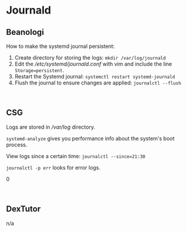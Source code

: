 # Journald

## Beanologi

How to make the systemd journal persistent:

1. Create directory for storing the logs: `mkdir /var/log/journald`
2. Edit the */etc/systemd/journald.conf* with vim and include the line `Storage=persistent`.
3. Restart the Systemd journal: `systemctl restart systemd-journald`
4. Flush the journal to ensure changes are applied: `journalctl --flush`

<br >

## CSG

Logs are stored in */var/log* directory.

`systemd-analyze` gives you performance info about the system's boot process.

View logs since a certain time: `journalctl --since=21:30`

`journalctl -p err` looks for error logs.

0

<br >

## DexTutor

n/a
